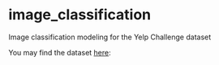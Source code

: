 # image_classification
Image classification modeling for the Yelp Challenge dataset

You may find the dataset [here](https://www.yelp.com/dataset/challenge):


